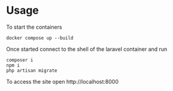 # Usage

To start the containers
```
docker compose up --build
```

Once started connect to the shell of the laravel container and run
```
composer i
npm i
php artisan migrate
```

To access the site open http://localhost:8000